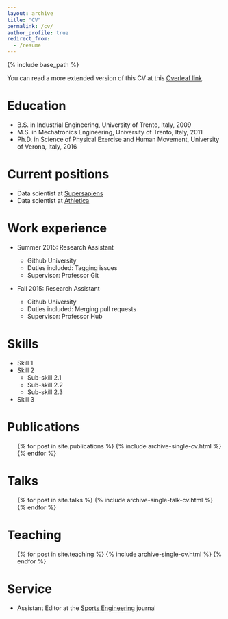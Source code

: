 ```yaml
---
layout: archive
title: "CV"
permalink: /cv/
author_profile: true
redirect_from:
  - /resume
---
```


{% include base_path %}

You can read a more extended version of this CV at this [Overleaf link](https://www.overleaf.com/read/myfwfsnndgzw).

Education
======
* B.S. in Industrial Engineering, University of Trento, Italy, 2009
* M.S. in Mechatronics Engineering, University of Trento, Italy, 2011
* Ph.D. in Science of Physical Exercise and Human Movement, University of Verona, Italy, 2016

Current positions
======
* Data scientist at [Supersapiens](https://www.supersapiens.com/en-EN/)
* Data scientist at [Athletica](https://athletica.ai/)

Work experience
======
* Summer 2015: Research Assistant
  * Github University
  * Duties included: Tagging issues
  * Supervisor: Professor Git

* Fall 2015: Research Assistant
  * Github University
  * Duties included: Merging pull requests
  * Supervisor: Professor Hub
  
Skills
======
* Skill 1
* Skill 2
  * Sub-skill 2.1
  * Sub-skill 2.2
  * Sub-skill 2.3
* Skill 3

Publications
======
  <ul>{% for post in site.publications %}
    {% include archive-single-cv.html %}
  {% endfor %}</ul>
  
Talks
======
  <ul>{% for post in site.talks %}
    {% include archive-single-talk-cv.html %}
  {% endfor %}</ul>
  
Teaching
======
  <ul>{% for post in site.teaching %}
    {% include archive-single-cv.html %}
  {% endfor %}</ul>
  
Service
======
* Assistant Editor at the [Sports Engineering](https://www.springer.com/journal/12283) journal
